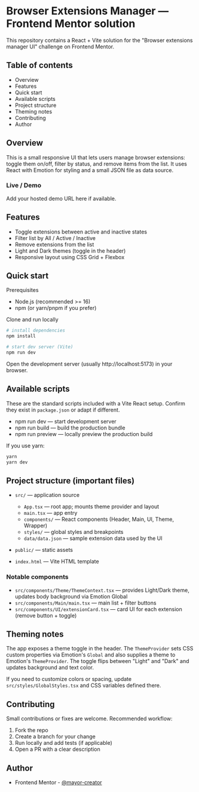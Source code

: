 # Browser Extensions Manager — Frontend Mentor solution

This repository contains a React + Vite solution for the "Browser extensions manager UI" challenge on Frontend Mentor.

## Table of contents

- Overview
- Features
- Quick start
- Available scripts
- Project structure
- Theming notes
- Contributing
- Author

## Overview

This is a small responsive UI that lets users manage browser extensions: toggle them on/off, filter by status, and remove items from the list. It uses React with Emotion for styling and a small JSON file as data source.

### Live / Demo
Add your hosted demo URL here if available.

## Features

- Toggle extensions between active and inactive states
- Filter list by All / Active / Inactive
- Remove extensions from the list
- Light and Dark themes (toggle in the header)
- Responsive layout using CSS Grid + Flexbox

## Quick start

Prerequisites

- Node.js (recommended >= 16)
- npm (or yarn/pnpm if you prefer)

Clone and run locally

```bash
# install dependencies
npm install

# start dev server (Vite)
npm run dev
```

Open the development server (usually http://localhost:5173) in your browser.

## Available scripts

These are the standard scripts included with a Vite React setup. Confirm they exist in `package.json` or adapt if different.

- npm run dev — start development server
- npm run build — build the production bundle
- npm run preview — locally preview the production build

If you use yarn:

```bash
yarn
yarn dev
```

## Project structure (important files)

- `src/` — application source
  - `App.tsx` — root app; mounts theme provider and layout
  - `main.tsx` — app entry
  - `components/` — React components (Header, Main, UI, Theme, Wrapper)
  - `styles/` — global styles and breakpoints
  - `data/data.json` — sample extension data used by the UI

- `public/` — static assets
- `index.html` — Vite HTML template

### Notable components

- `src/components/Theme/ThemeContext.tsx` — provides Light/Dark theme, updates body background via Emotion Global
- `src/components/Main/main.tsx` — main list + filter buttons
- `src/components/UI/extensionCard.tsx` — card UI for each extension (remove button + toggle)

## Theming notes

The app exposes a theme toggle in the header. The `ThemeProvider` sets CSS custom properties via Emotion's `Global` and also supplies a theme to Emotion's `ThemeProvider`. The toggle flips between "Light" and "Dark" and updates background and text color.

If you need to customize colors or spacing, update `src/styles/GlobalStyles.tsx` and CSS variables defined there.

## Contributing

Small contributions or fixes are welcome. Recommended workflow:

1. Fork the repo
2. Create a branch for your change
3. Run locally and add tests (if applicable)
4. Open a PR with a clear description

## Author

- Frontend Mentor - [@mayor-creator](https://www.frontendmentor.io/profile/mayor-creator)
